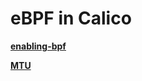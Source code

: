 

# eBPF in Calico
**[enabling-bpf](https://projectcalico.docs.tigera.io/maintenance/ebpf/enabling-bpf)**

**[MTU](https://projectcalico.docs.tigera.io/networking/mtu)**


